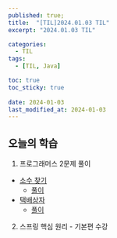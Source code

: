 ```yaml
---
published: true;
title:  "[TIL]2024.01.03 TIL"
excerpt: "2024.01.03 TIL"

categories:
  - TIL
tags:
  - [TIL, Java]

toc: true
toc_sticky: true
 
date: 2024-01-03
last_modified_at: 2024-01-03
---
```

## 오늘의 학습
1. 프로그래머스 2문제 풀이
  - [소수 찾기](https://school.programmers.co.kr/learn/courses/30/lessons/42839)
    - [풀이](https://gunnu3226.github.io/programmers/%EC%86%8C%EC%88%98-%EC%B0%BE%EA%B8%B0/)
  - [택배상자](https://school.programmers.co.kr/learn/courses/30/lessons/131704)
    - [풀이](https://gunnu3226.github.io/programmers/%ED%83%9D%EB%B0%B0%EC%83%81%EC%9E%90/)

2. 스프링 핵심 원리 - 기본편 수강
